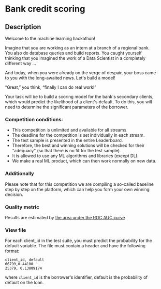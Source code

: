 # Bank credit scoring

## Description

Welcome to the machine learning hackathon!

Imagine that you are working as an intern at a branch of a regional bank. You also do database queries and build reports. You caught yourself thinking that you imagined the work of a Data Scientist in a completely different way ...

And today, when you were already on the verge of despair, your boss came to you with the long-awaited news. Let's build a model!

“Great,” you think, “finally I can do real work!”

Your task will be to build a scoring model for the bank's secondary clients, which would predict the likelihood of a client's default. To do this, you will need to determine the significant parameters of the borrower.

### Competition conditions:
- This competition is unlimited and available for all streams.
- The deadline for the competition is set individually in each stream.
- The test sample is presented in the entire Leaderboard.
- Therefore, the best and winning solutions will be checked for their "adequacy" (so that there is no fit for the test sample).
- It is allowed to use any ML algorithms and libraries (except DL).
- We make a real ML product, which can then work normally on new data.

### Additionally
Please note that for this competition we are compiling a so-called baseline step by step on the platform, which can help you form your own winning decision.

### Quality metric
Results are estimated by [the area under the ROC AUC curve](https://en.wikipedia.org/wiki/Receiver_operating_characteristic)

### View file
For each client_id in the test suite, you must predict the probability for the default variable. The file must contain a header and have the following format:

```
client_id, default
66799,0.44100
25379, 0.13809174
```

where `client_id` is the borrower's identifier, default is the probability of default on the loan.